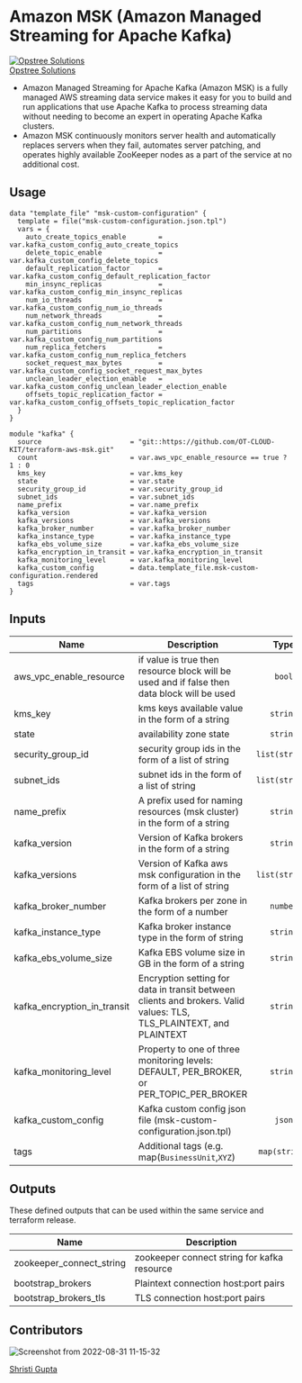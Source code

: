 #  Amazon MSK (Amazon Managed Streaming for Apache Kafka)

[![Opstree Solutions][opstree_avatar]][opstree_homepage]<br/>[Opstree Solutions][opstree_homepage] 

  [opstree_homepage]: https://opstree.github.io/
  [opstree_avatar]: https://img.cloudposse.com/200x100/https://www.opstree.com/images/og_image8.jpg

* Amazon Managed Streaming for Apache Kafka (Amazon MSK) is a fully managed AWS streaming data service makes it easy for you to build and run applications that use Apache Kafka to process streaming data without needing to become an expert in operating Apache Kafka clusters.
* Amazon MSK continuously monitors server health and automatically replaces servers when they fail, automates server patching, and operates highly available ZooKeeper nodes as a part of the service at no additional cost. 

## Usage


```hcl
data "template_file" "msk-custom-configuration" {
  template = file("msk-custom-configuration.json.tpl")
  vars = {
    auto_create_topics_enable        = var.kafka_custom_config_auto_create_topics
    delete_topic_enable              = var.kafka_custom_config_delete_topics
    default_replication_factor       = var.kafka_custom_config_default_replication_factor
    min_insync_replicas              = var.kafka_custom_config_min_insync_replicas
    num_io_threads                   = var.kafka_custom_config_num_io_threads
    num_network_threads              = var.kafka_custom_config_num_network_threads
    num_partitions                   = var.kafka_custom_config_num_partitions
    num_replica_fetchers             = var.kafka_custom_config_num_replica_fetchers
    socket_request_max_bytes         = var.kafka_custom_config_socket_request_max_bytes
    unclean_leader_election_enable   = var.kafka_custom_config_unclean_leader_election_enable
    offsets_topic_replication_factor = var.kafka_custom_config_offsets_topic_replication_factor
  }
}

module "kafka" {
  source                      = "git::https://github.com/OT-CLOUD-KIT/terraform-aws-msk.git"
  count                       = var.aws_vpc_enable_resource == true ? 1 : 0
  kms_key                     = var.kms_key
  state                       = var.state
  security_group_id           = var.security_group_id 
  subnet_ids                  = var.subnet_ids      
  name_prefix                 = var.name_prefix
  kafka_version               = var.kafka_version
  kafka_versions              = var.kafka_versions
  kafka_broker_number         = var.kafka_broker_number
  kafka_instance_type         = var.kafka_instance_type
  kafka_ebs_volume_size       = var.kafka_ebs_volume_size
  kafka_encryption_in_transit = var.kafka_encryption_in_transit
  kafka_monitoring_level      = var.kafka_monitoring_level
  kafka_custom_config         = data.template_file.msk-custom-configuration.rendered
  tags                        = var.tags
}
```

## Inputs

| Name | Description | Type | Default | Required |
|------|-------------|:----:|:-----:|:-----:|
| aws_vpc_enable_resource |if value is true then resource block will be used and if false then data block will be used| `bool` | `true` | yes |
| kms_key | kms keys available value in the form of a string | `string`  | `""` | no |
| state | availability zone state | `string` | `"available"` | yes |
| security_group_id  | security group ids in the form of a list of string | `list(string)` | `[]` | yes |
| subnet_ids  | subnet ids in the form of a list of string| `list(string)` | `[]` | yes 
| name_prefix | A prefix used for naming resources (msk cluster) in the form of a string  | `string` | `"example"` | yes |
| kafka_version | Version of Kafka brokers in the form of a string | `string` | `"3.2.0"` | yes |
| kafka_versions | Version of Kafka aws msk configuration in the form of a list of string | `list(string)` | `["3.2.0"]` | yes |
| kafka_broker_number| Kafka brokers per zone in the form of a number |   `number` | `3` | yes |
| kafka_instance_type | Kafka broker instance type in the form of string| `string` | `kafka.m5.large"` | yes |
| kafka_ebs_volume_size| Kafka EBS volume size in GB in the form of a string | `string`|  `"100"` | yes |
| kafka_encryption_in_transit | Encryption setting for data in transit between clients and brokers. Valid values: TLS, TLS_PLAINTEXT, and PLAINTEXT  | `string` | `"TLS_PLAINTEXT"` | yes |
| kafka_monitoring_level| Property to one of three monitoring levels: DEFAULT, PER_BROKER, or PER_TOPIC_PER_BROKER  | `string` | `"PER_TOPIC_PER_BROKER"`| yes |
|kafka_custom_config| Kafka custom config json file (msk-custom-configuration.json.tpl)| `json` | `""` | no |
| tags | Additional tags (e.g. map(`BusinessUnit`,`XYZ`) | `map(string)` | `<map>` | no |

## Outputs

These defined outputs that can be used within the same service and terraform release.

| Name | Description |
|------|-------------|
| zookeeper_connect_string | zookeeper connect string for kafka resource |
| bootstrap_brokers | Plaintext connection host:port pairs|
| bootstrap_brokers_tls | TLS connection host:port pairs |


## Contributors

![Screenshot from 2022-08-31 11-15-32](https://user-images.githubusercontent.com/98826875/187603118-a9bf0285-01f9-409e-9752-2fec11bc551b.png)


[Shristi Gupta][shristi_homepage]

  [shristi_homepage]: https://gitlab.com/shristi.gupta

  